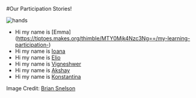 #Our Participation Stories!

![hands](http://tiptoes.ca/wp-content/uploads/2015/02/2711955944_582d56cf28_z.jpg)


* Hi my name is [Emma](<a href="">https://tiptoes.makes.org/thimble/MTY0Mjk4Nzc3Ng==/my-learning-participation-)
* Hi my name is [Ioana](https://ioana.makes.org/thimble/MTg0NDMxNDM2OA==/my-learning-participation-story)
* Hi my name is [Elio](https://elioqoshi.makes.org/thimble/LTM4NzA1NTM2MA==/my-learning-participation-story)
* Hi my name is [Vigneshwer](https://dvigneshwer.makes.org/thimble/NTAyMjAyNjI0/my-learning-participation-story)
* Hi my name is [Akshay](https://twitter.com/Imnotakshay)
* Hi my name is [Konstantina](https://reps.mozilla.org/u/couci/)



Image Credit:  [Brian Snelson]()
